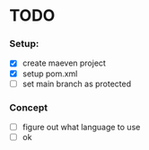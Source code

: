 # TODO
### Setup:
- [x] create maeven project
- [x] setup pom.xml
- [ ] set main branch as protected

### Concept
- [ ] figure out what language to use
- [ ] ok